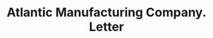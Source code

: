 ---
doi: 10.7916/D8KD38V3
date_other: '1926'
date_other_textual: '1926'
form: correspondence
genre:
- Letters (correspondence)
name:
- Atlantic Manufacturing Company
object_in_context_url: https://biggert.cul.columbia.edu/items/view/ave_biggert_00108
subject_hierarchical_geographic:
- Wilmington, Delaware, United States
subject_name:
- Atlantic Manufacturing Company
title: Atlantic Manufacturing Company. Letter
sort_title: Atlantic Manufacturing Company. Letter
call_number: ave_biggert_00108
coordinates:
- 39.74583333333334,-75.54666666666667
pid: ave_biggert_00108
identifiers: ave_biggert_00108
permalink: /biggert/ave_biggert_00108/
layout: iiif-image-page
---